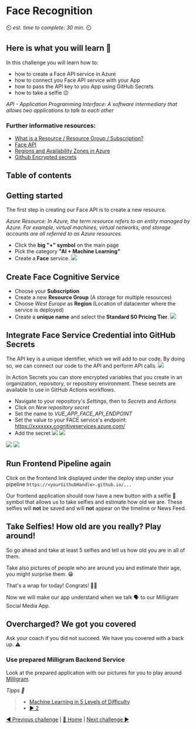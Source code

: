 # Face Recognition

⏲️ _est. time to complete: 30 min._ ⏲️

## Here is what you will learn 🎯

In this challenge you will learn how to:

- how to create a Face API service in Azure
- how to connect you Face API service with your App
- how to pass the API key to you App using GitHub Secrets
- how to take a selfie 😉

_API - Application Programming Interface: A software intermediary that allows two applications to talk to each other_

### Further informative resources:

- [What is a Resource / Resource Group / Subscription?](https://docs.microsoft.com/azure/cloud-adoption-framework/govern/resource-consistency/resource-access-management)
- [Face API](https://azure.microsoft.com/services/cognitive-services/face/)
- [Regions and Availability Zones in Azure](https://docs.microsoft.com/azure/availability-zones/az-overview)
- [Github Encrypted secrets](https://docs.github.com/en/actions/reference/encrypted-secrets)

## Table of contents

## Getting started

The first step in creating our Face API is to create a new resource.

_Azure Resource: In Azure, the term resource refers to an entity managed by Azure. For example, virtual machines, virtual networks, and storage accounts are all referred to as Azure resources._

- Click the **big "+" symbol** on the main page
- Pick the category **"AI + Machine Learning"**
- Create a **Face** service.
  ![](./images/dark/create-face.png)

## Create Face Cognitive Service

- Choose your **Subscription**
- Create a new **Resource Group** (A storage for multiple resources)
- Choose _West Europe_ as **Region** (Location of datacenter where the service is deployed)
- Create a **unique name** and select the **Standard S0 Pricing Tier**.
  ![](./images/dark/create-face-options.png)

## Integrate Face Service Credential into GitHub Secrets

The API key is a unique identifier, which we will add to our code. By doing so, we can connect our code to the API and perform API calls.
![](./images/dark/milligram-face-api-access-keys.png)

In Action Secrets you can store encrypted variables that you create in an organization, repository, or repository environment. These secrets are available to use in GitHub Actions workflows.

- Navigate to your repository's _Settings_, then to _Secrets_ and _Actions_
- Click on _New repository secret_
- Set the name to _VUE_APP_FACE_API_ENDPOINT_
- Set the value to your FACE service's endpoint: https://xxxxxxx.cognitiveservices.azure.com/
- Add the secret
  ![](./images/dark/vue-app-face-api-endpoint-secret.png#gh-dark-mode-only)
  ![](./images/light/vue-app-face-api-endpoint-secret.png#gh-light-mode-only)

![](./images/dark/vue-app-face-api-key-secret.png#gh-dark-mode-only)
![](./images/light/vue-app-face-api-key-secret.png#gh-light-mode-only)

## Run Frontend Pipeline again

Click on the frontend link displayed under the deploy step under your pipeline `https://<yourGithubHandle>.github.io/...`

Our frontend application should now have a new button with a selfie 🤩 symbol that allows us to take selfies and estimate how old we are.
These selfies will **not** be saved and will **not** appear on the timeline or News Feed.

## Take Selfies! How old are you really? Play around!

So go ahead and take at least 5 selfies and tell us how old you are in all of them.

Take also pictures of people who are around you and estimate their age, you might surprise them. 😁

That's a wrap for today! Congrats! 🥳🙏

Now we will make our app understand when we talk 🗣️ to our Milligram Social Media App.

## Overcharged? We got you covered

Ask your coach if you did not succeed. We have you covered with a back up. ⚠️

### Use prepared Milligram Backend Service

Look at the prepared application with our pictures for you to play around [Milligram](https://codeunicornmartha.github.io/FemaleAIAppInnovationEcosystem/#/?stack-key=a78e2b9a).

_Tipps 📝_

> - [Machine Learning in 5 Levels of Difficulty](https://youtu.be/5q87K1WaoFI)
> - [▶ 2](./WorkInProgress)

[◀ Previous challenge](../../day1/Application/DE_README.md) | [🔼 Home](../../README.md) | [Next challenge ▶](../Speech/DE_README.md)
